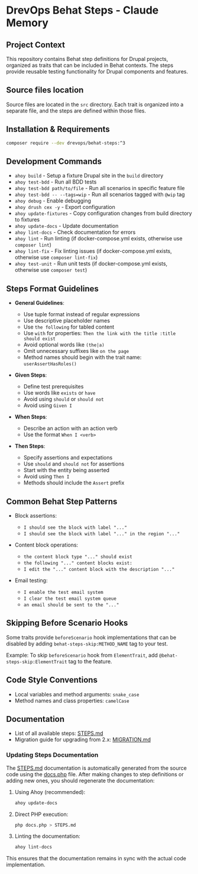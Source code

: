 # DrevOps Behat Steps - Claude Memory

## Project Context
This repository contains Behat step definitions for Drupal projects, organized as traits that can be included in Behat contexts. The steps provide reusable testing functionality for Drupal components and features.

## Source files location

Source files are located in the `src` directory. Each trait is organized into a separate file, and the steps are defined within those files.


## Installation & Requirements
```bash
composer require --dev drevops/behat-steps:^3
```
## Development Commands
- `ahoy build` - Setup a fixture Drupal site in the `build` directory
- `ahoy test-bdd` - Run all BDD tests
- `ahoy test-bdd path/to/file` - Run all scenarios in specific feature file
- `ahoy test-bdd -- --tags=wip` - Run all scenarios tagged with `@wip` tag
- `ahoy debug` - Enable debugging
- `ahoy drush cex -y` - Export configuration
- `ahoy update-fixtures` - Copy configuration changes from build directory to fixtures
- `ahoy update-docs` - Update documentation
- `ahoy lint-docs` - Check documentation for errors
- `ahoy lint` - Run linting (if docker-compose.yml exists, otherwise use `composer lint`)
- `ahoy lint-fix` - Fix linting issues (if docker-compose.yml exists, otherwise use `composer lint-fix`)
- `ahoy test-unit` - Run unit tests (if docker-compose.yml exists, otherwise use `composer test`)

## Steps Format Guidelines
- **General Guidelines**:
  - Use tuple format instead of regular expressions
  - Use descriptive placeholder names
  - Use `the following` for tabled content
  - Use `with` for properties: `Then the link with the title :title should exist`
  - Avoid optional words like `(the|a)`
  - Omit unnecessary suffixes like `on the page`
  - Method names should begin with the trait name: `userAssertHasRoles()`

- **Given Steps**:
  - Define test prerequisites
  - Use words like `exists` or `have`
  - Avoid using `should` or `should not`
  - Avoid using `Given I`

- **When Steps**:
  - Describe an action with an action verb
  - Use the format `When I <verb>`

- **Then Steps**:
  - Specify assertions and expectations
  - Use `should` and `should not` for assertions
  - Start with the entity being asserted
  - Avoid using `Then I`
  - Methods should include the `Assert` prefix

## Common Behat Step Patterns
- Block assertions:
  - `I should see the block with label "..."`
  - `I should see the block with label "..." in the region "..."`

- Content block operations:
  - `the content block type "..." should exist`
  - `the following "..." content blocks exist:`
  - `I edit the "..." content block with the description "..."`

- Email testing:
  - `I enable the test email system`
  - `I clear the test email system queue`
  - `an email should be sent to the "..."`

## Skipping Before Scenario Hooks
Some traits provide `beforeScenario` hook implementations that can be disabled by adding `behat-steps-skip:METHOD_NAME` tag to your test.

Example: To skip `beforeScenario` hook from `ElementTrait`, add `@behat-steps-skip:ElementTrait` tag to the feature.

## Code Style Conventions
- Local variables and method arguments: `snake_case`
- Method names and class properties: `camelCase`

## Documentation
- List of all available steps: [STEPS.md](STEPS.md)
- Migration guide for upgrading from 2.x: [MIGRATION.md](MIGRATION.md)

### Updating Steps Documentation
The [STEPS.md](STEPS.md) documentation is automatically generated from the source code using the [docs.php](docs.php) file. After making changes to step definitions or adding new ones, you should regenerate the documentation:

1. Using Ahoy (recommended):
   ```bash
   ahoy update-docs
   ```

2. Direct PHP execution:
   ```bash
   php docs.php > STEPS.md
   ```

3. Linting the documentation:
   ```bash
   ahoy lint-docs
   ```

This ensures that the documentation remains in sync with the actual code implementation.

